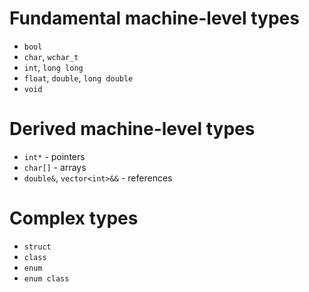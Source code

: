 # Fundamental machine-level types
- `bool`
- `char`, `wchar_t`
- `int`, `long long`
- `float`, `double`, `long double`
- `void`

# Derived machine-level types
- `int*` - pointers
- `char[]` - arrays
- `double&`, `vector<int>&&` - references

# Complex types
- `struct`
- `class`
- `enum`
- `enum class`
